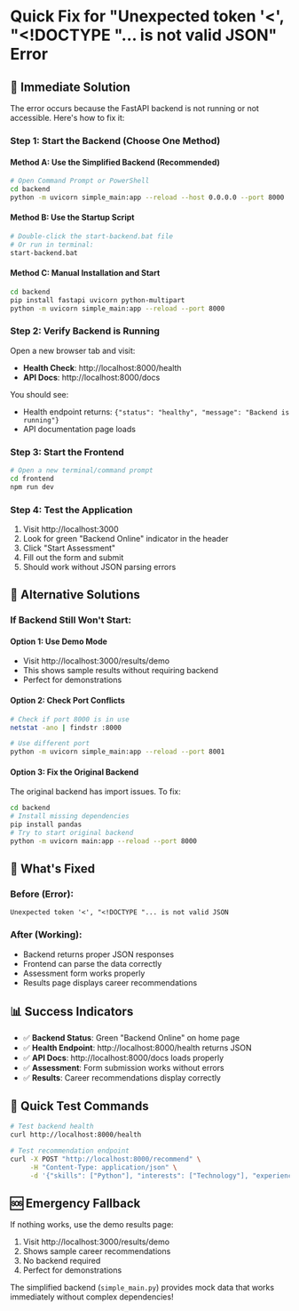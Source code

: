 # Quick Fix for "Unexpected token '<', "<!DOCTYPE "... is not valid JSON" Error

## 🚨 Immediate Solution

The error occurs because the FastAPI backend is not running or not accessible. Here's how to fix it:

### **Step 1: Start the Backend (Choose One Method)**

#### **Method A: Use the Simplified Backend (Recommended)**
```bash
# Open Command Prompt or PowerShell
cd backend
python -m uvicorn simple_main:app --reload --host 0.0.0.0 --port 8000
```

#### **Method B: Use the Startup Script**
```bash
# Double-click the start-backend.bat file
# Or run in terminal:
start-backend.bat
```

#### **Method C: Manual Installation and Start**
```bash
cd backend
pip install fastapi uvicorn python-multipart
python -m uvicorn simple_main:app --reload --port 8000
```

### **Step 2: Verify Backend is Running**

Open a new browser tab and visit:
- **Health Check**: http://localhost:8000/health
- **API Docs**: http://localhost:8000/docs

You should see:
- Health endpoint returns: `{"status": "healthy", "message": "Backend is running"}`
- API documentation page loads

### **Step 3: Start the Frontend**

```bash
# Open a new terminal/command prompt
cd frontend
npm run dev
```

### **Step 4: Test the Application**

1. Visit http://localhost:3000
2. Look for green "Backend Online" indicator in the header
3. Click "Start Assessment"
4. Fill out the form and submit
5. Should work without JSON parsing errors

## 🔧 Alternative Solutions

### **If Backend Still Won't Start:**

#### **Option 1: Use Demo Mode**
- Visit http://localhost:3000/results/demo
- This shows sample results without requiring backend
- Perfect for demonstrations

#### **Option 2: Check Port Conflicts**
```bash
# Check if port 8000 is in use
netstat -ano | findstr :8000

# Use different port
python -m uvicorn simple_main:app --reload --port 8001
```

#### **Option 3: Fix the Original Backend**
The original backend has import issues. To fix:
```bash
cd backend
# Install missing dependencies
pip install pandas
# Try to start original backend
python -m uvicorn main:app --reload --port 8000
```

## 🎯 What's Fixed

### **Before (Error):**
```
Unexpected token '<', "<!DOCTYPE "... is not valid JSON
```

### **After (Working):**
- Backend returns proper JSON responses
- Frontend can parse the data correctly
- Assessment form works properly
- Results page displays career recommendations

## 📊 Success Indicators

- ✅ **Backend Status**: Green "Backend Online" on home page
- ✅ **Health Endpoint**: http://localhost:8000/health returns JSON
- ✅ **API Docs**: http://localhost:8000/docs loads properly
- ✅ **Assessment**: Form submission works without errors
- ✅ **Results**: Career recommendations display correctly

## 🚀 Quick Test Commands

```bash
# Test backend health
curl http://localhost:8000/health

# Test recommendation endpoint
curl -X POST "http://localhost:8000/recommend" \
     -H "Content-Type: application/json" \
     -d '{"skills": ["Python"], "interests": ["Technology"], "experience_level": "Entry", "preferred_categories": []}'
```

## 🆘 Emergency Fallback

If nothing works, use the demo results page:
1. Visit http://localhost:3000/results/demo
2. Shows sample career recommendations
3. No backend required
4. Perfect for demonstrations

The simplified backend (`simple_main.py`) provides mock data that works immediately without complex dependencies!
